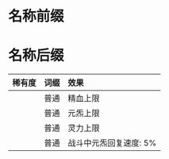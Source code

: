 # 名称前缀

# 名称后缀

| 稀有度 | 词缀 | 效果                   |
| :----- | :--- | :--------------------- |
|        | 普通 | 精血上限               |
|        | 普通 | 元炁上限               |
|        | 普通 | 灵力上限               |
|        | 普通 | 战斗中元炁回复速度: 5% |
